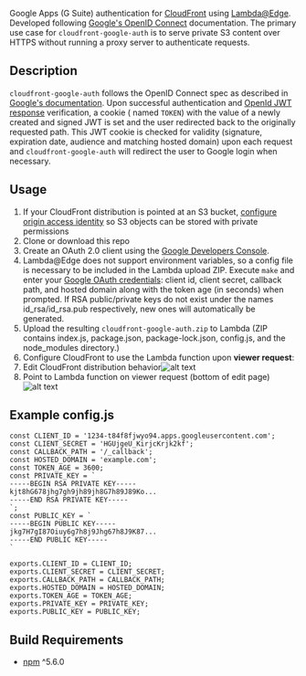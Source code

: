 Google Apps (G Suite) authentication for [CloudFront](https://aws.amazon.com/cloudfront/) using [Lambda@Edge](http://docs.aws.amazon.com/lambda/latest/dg/lambda-edge.html). Developed following [Google's OpenID Connect](https://developers.google.com/identity/protocols/OpenIDConnect) documentation. The primary use case for `cloudfront-google-auth` is to serve private S3 content over HTTPS without running a proxy server to authenticate requests.

## Description
`cloudfront-google-auth` follows the OpenID Connect spec as described in [Google's documentation](https://developers.google.com/identity/protocols/OpenIDConnect). Upon successful authentication and [OpenId JWT response](https://developers.google.com/identity/protocols/OpenIDConnect#obtainuserinfo) verification, a cookie ( named `TOKEN`) with the value of a newly created and signed JWT is set and the user redirected back to the originally requested path. This JWT cookie is checked for validity (signature, expiration date, audience and matching hosted domain) upon each request and `cloudfront-google-auth` will redirect the user to Google login when necessary.

## Usage
1. If your CloudFront distribution is pointed at an S3 bucket, [configure origin access identity](http://docs.aws.amazon.com/AmazonCloudFront/latest/DeveloperGuide/private-content-restricting-access-to-s3.html#private-content-creating-oai-console) so S3 objects can be stored with private permissions
1. Clone or download this repo
1. Create an OAuth 2.0 client using the [Google Developers Console](https://console.developers.google.com/apis/credentials).
1. Lambda@Edge does not support environment variables, so a config file is necessary to be included in the Lambda upload ZIP. Execute `make` and enter your [Google OAuth credentials](https://developers.google.com/identity/protocols/OpenIDConnect#getcredentials): client id, client secret, callback path, and hosted domain along with the token age (in seconds) when prompted.  If RSA public/private keys do not exist under the names id_rsa/id_rsa.pub respectively, new ones will automatically be generated.
1. Upload the resulting `cloudfront-google-auth.zip` to Lambda (ZIP contains index.js, package.json, package-lock.json, config.js, and the node_modules directory.)
1. Configure CloudFront to use the Lambda function upon **viewer request**:
  1. Edit CloudFront distribution behavior![alt text](https://lh3.googleusercontent.com/T4b26lGh3yu4SSxXAG3Vb63iuWxTXkqgFTiXNp5i-NCGQ6AgH_Lal5CYse6gZJOpjSK8xKi9kuF8niPKbqjbrTFYDB7n6ZNv-mANWytL_zatFwDamFQZ_1RnDnEAGkXfrKONRNfJh6w8qjLHKuCk1JWnqsIWYnIr44J2j6wFKceasggPxnh8IfhC869-Pz3GRC6AvURWLOVoQWZI5tp7NQ6U4NGZ-dI-bEjOSTqx96PEnlbIY4r-Js76SgbKI_94aow5eMXmhbGFcsheUIZ5jRXJ6NT9Z3SpPEw0tvJwqDEs5UyM8xva_Ghb33EsV3bfDzZbaKoCXk3diKnBCV5BTpfx8szaiOxiqHZY8wfFEZfkeZi-sZECSAECcnXcIWVEGId52vjtQmNi0krfwcAUSHzkEMB3E3jHMH2fd8q3Pp8YO5w1A2wgAE_SDVuT6JRS-i1vFoRx-OkfSpNI4kdY7Uh4MxvP6fR_hNVPCxilM9y0D_S8ln7MWAPE_7V3RkV214SObk_PoU4dW3u67PD1BUfD8kR96Kf6UV8s5IhM61ks9u1PvbFj822y51CWAhTRe02tcwPdB9Km0jbYXYgzkPFkzPXCYCKeTLCg0m2m4HAUS5SL7P3ftYN98FyOdYYrbtmYiJtwatH6gjwfyX6ENc2rDMa4A8Q=w1684-h586-no "Edit behavior")
  1. Point to Lambda function on viewer request (bottom of edit page)![alt text](https://lh3.googleusercontent.com/9YGTDMxX-9q_3GhW-w9ORcWejG3ZoQUBhviVb3_Dr1iCuvbmvSHM0WXLZ5UrlvUzkuDcfBtJJMqF5C7kWdJuG5P2abOiBNhLoxTF41oQqOzyWofio6TCTW_56SjjaMCzDyocusbx9GzOaJNHAWIIvDXByLwfHCaWQf7VcGdBx4WnwKwvq5_08Pv2G2JIkznTRzSrpd6KbMpkSUT7H3dOO-mZbPEl6NKvmIJ0iAW834R4KSx0gHEtzTLYu6FPN0oWHkQwGHh2x4kmBaSp1WyxaE98okVe3QMZ_bYPt2NDVSQHuPcd3mOQAjJBNnyBoq5zgJYe5r5AdSbyIJ7bfJDthUcqk_ZL67DJ39_NkFrdyJN2A5n5Iunn2axtN7vMlsi54WxfcQFpxTs3x_2QPRYGEaYUnjuLVpS7ZdlDgp3-46pUqEISCOAVb5wMU2lY4KFEdEiSOccKcvjuyK25GxvDvGkZTR5xP6DRm8A6uOmQbOEEL5M9OMB0_OS5pMW_DWAnXeqwHSLZk42Wc58YyJlLSZ0WBnFPvAHoEuV2N-mYL6NhKSoLBEK_HM6TyEH03SolS6baVyTH_cPSDwya-N7EQtnyM1aL3WKaKv6V_ETTH3g8zOB-EydUbjpEEPyUJrjqFsrHNQieeksEGIWe0gqX93r7FpxiLXk=w1528-h298-no "Point to Lambda function on viewer request")

## Example config.js
```
const CLIENT_ID = '1234-t84f8fjwyo94.apps.googleusercontent.com';
const CLIENT_SECRET = 'HGUjgeU_KirjcKrjk2kf';
const CALLBACK_PATH = '/_callback';
const HOSTED_DOMAIN = 'example.com';
const TOKEN_AGE = 3600;
const PRIVATE_KEY = `
-----BEGIN RSA PRIVATE KEY-----
kjt8hG678jhg7gh9jh89jh8G7h89J89Ko...
-----END RSA PRIVATE KEY-----
`;
const PUBLIC_KEY = `
-----BEGIN PUBLIC KEY-----
jkg7H7gI87Oiuy6g7h8j9Jhg67h8J9K87...
-----END PUBLIC KEY-----
`

exports.CLIENT_ID = CLIENT_ID;
exports.CLIENT_SECRET = CLIENT_SECRET;
exports.CALLBACK_PATH = CALLBACK_PATH;
exports.HOSTED_DOMAIN = HOSTED_DOMAIN;
exports.TOKEN_AGE = TOKEN_AGE;
exports.PRIVATE_KEY = PRIVATE_KEY;
exports.PUBLIC_KEY = PUBLIC_KEY;
```

## Build Requirements
 - [npm](https://www.npmjs.com/) ^5.6.0
